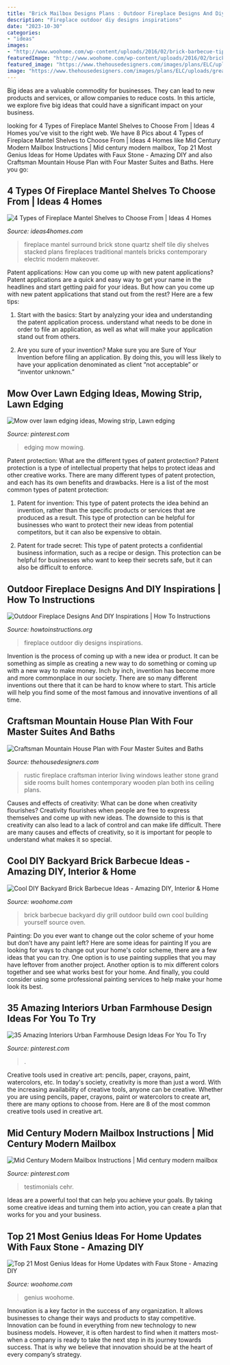 ```yaml
---
title: "Brick Mailbox Designs Plans : Outdoor Fireplace Designs And Diy Inspirations"
description: "Fireplace outdoor diy designs inspirations"
date: "2023-10-30"
categories:
- "ideas"
images:
- "http://www.woohome.com/wp-content/uploads/2016/02/brick-barbecue-tips-6.jpg"
featuredImage: "http://www.woohome.com/wp-content/uploads/2016/02/brick-barbecue-tips-6.jpg"
featured_image: "https://www.thehousedesigners.com/images/plans/ELC/uploads/greatroom(3).jpg"
image: "https://www.thehousedesigners.com/images/plans/ELC/uploads/greatroom(3).jpg"
---
```



Big ideas are a valuable commodity for businesses. They can lead to new products and services, or allow companies to reduce costs. In this article, we explore five big ideas that could have a significant impact on your business.

	

		
looking for 4 Types of Fireplace Mantel Shelves to Choose From | Ideas 4 Homes you've visit to the right web. We have 8 Pics about 4 Types of Fireplace Mantel Shelves to Choose From | Ideas 4 Homes like Mid Century Modern Mailbox Instructions | Mid century modern mailbox, Top 21 Most Genius Ideas for Home Updates with Faux Stone - Amazing DIY and also Craftsman Mountain House Plan with Four Master Suites and Baths. Here you go:
		
    
## 4 Types Of Fireplace Mantel Shelves To Choose From | Ideas 4 Homes

<img loading=lazy src="http://www.ideas4homes.com/wp-content/uploads/2016/03/Brick-Fireplace-Mantel-Shelf.jpg" onerror="this.onerror=null;this.src='https://tse1.mm.bing.net/th?id=OIP.dOwewv6lBkgbztpI398bKAHaJ4&amp;pid=15.1';" alt="4 Types of Fireplace Mantel Shelves to Choose From | Ideas 4 Homes">

_Source: ideas4homes.com_

>fireplace mantel surround brick stone quartz shelf tile diy shelves stacked plans fireplaces traditional mantels bricks contemporary electric modern makeover. 

	

Patent applications: How can you come up with new patent applications?
Patent applications are a quick and easy way to get your name in the headlines and start getting paid for your ideas. But how can you come up with new patent applications that stand out from the rest? Here are a few tips: 
1. Start with the basics: Start by analyzing your idea and understanding the patent application process. understand what needs to be done in order to file an application, as well as what will make your application stand out from others. 

2. Are you sure of your invention? Make sure you are Sure of Your Invention before filing an application. By doing this, you will less likely to have your application denominated as client “not acceptable” or “inventor unknown.” 


    
## Mow Over Lawn Edging Ideas, Mowing Strip, Lawn Edging

<img loading=lazy src="https://i.pinimg.com/736x/98/b7/88/98b7886726d39aadd4c55a97c167fbcd.jpg" onerror="this.onerror=null;this.src='https://tse2.mm.bing.net/th?id=OIP.lTQNRKrDk_xzh1GhKXJqCgHaJ3&amp;pid=15.1';" alt="Mow over lawn edging ideas, Mowing strip, Lawn edging">

_Source: pinterest.com_

>edging mow mowing. 

	

Patent protection: What are the different types of patent protection?
Patent protection is a type of intellectual property that helps to protect ideas and other creative works. There are many different types of patent protection, and each has its own benefits and drawbacks. Here is a list of the most common types of patent protection:
1) Patent for invention: This type of patent protects the idea behind an invention, rather than the specific products or services that are produced as a result. This type of protection can be helpful for businesses who want to protect their new ideas from potential competitors, but it can also be expensive to obtain.

2) Patent for trade secret: This type of patent protects a confidential business information, such as a recipe or design. This protection can be helpful for businesses who want to keep their secrets safe, but it can also be difficult to enforce.

    
## Outdoor Fireplace Designs And DIY Inspirations | How To Instructions

<img loading=lazy src="http://www.howtoinstructions.org/wp-content/uploads/2014/10/Outdoor-Fireplace-Designs-And-DIY-Ideas-5-512x339.jpeg" onerror="this.onerror=null;this.src='https://tse2.mm.bing.net/th?id=OIP.cLnW3b4Ld9qzmre1K_k2mgHaE5&amp;pid=15.1';" alt="Outdoor Fireplace Designs And DIY Inspirations | How To Instructions">

_Source: howtoinstructions.org_

>fireplace outdoor diy designs inspirations. 

	

Invention is the process of coming up with a new idea or product. It can be something as simple as creating a new way to do something or coming up with a new way to make money. Inch by inch, invention has become more and more commonplace in our society. There are so many different inventions out there that it can be hard to know where to start. This article will help you find some of the most famous and innovative inventions of all time.

    
## Craftsman Mountain House Plan With Four Master Suites And Baths

<img loading=lazy src="https://www.thehousedesigners.com/images/plans/ELC/uploads/greatroom(3).jpg" onerror="this.onerror=null;this.src='https://tse3.mm.bing.net/th?id=OIP.BcG_S08_EN0QCSFUIQbRcgHaE7&amp;pid=15.1';" alt="Craftsman Mountain House Plan with Four Master Suites and Baths">

_Source: thehousedesigners.com_

>rustic fireplace craftsman interior living windows leather stone grand side rooms built homes contemporary wooden plan both ins ceiling plans. 

	

Causes and effects of creativity: What can be done when creativity flourishes?
Creativity flourishes when people are free to express themselves and come up with new ideas. The downside to this is that creativity can also lead to a lack of control and can make life difficult. There are many causes and effects of creativity, so it is important for people to understand what makes it so special.

    
## Cool DIY Backyard Brick Barbecue Ideas - Amazing DIY, Interior &amp; Home

<img loading=lazy src="http://www.woohome.com/wp-content/uploads/2016/02/brick-barbecue-tips-6.jpg" onerror="this.onerror=null;this.src='https://tse4.mm.bing.net/th?id=OIP.Aa9R4qT_G_HiWW_Pc9M2YAHaFj&amp;pid=15.1';" alt="Cool DIY Backyard Brick Barbecue Ideas - Amazing DIY, Interior &amp; Home">

_Source: woohome.com_

>brick barbecue backyard diy grill outdoor build own cool building yourself source oven. 

	

Painting: Do you ever want to change out the color scheme of your home but don’t have any paint left? Here are some ideas for painting
If you are looking for ways to change out your home's color scheme, there are a few ideas that you can try. One option is to use painting supplies that you may have leftover from another project. Another option is to mix different colors together and see what works best for your home. And finally, you could consider using some professional painting services to help make your home look its best.

    
## 35 Amazing Interiors Urban Farmhouse Design Ideas For You To Try

<img loading=lazy src="https://i.pinimg.com/736x/11/6d/e8/116de893b8fd7fc66a949fc8697790fc.jpg" onerror="this.onerror=null;this.src='https://tse4.mm.bing.net/th?id=OIP.Sq69MScEYXsXnsFDnhDW5QHaJP&amp;pid=15.1';" alt="35 Amazing Interiors Urban Farmhouse Design Ideas For You To Try">

_Source: pinterest.com_

>. 

	

Creative tools used in creative art: pencils, paper, crayons, paint, watercolors, etc.
In today's society, creativity is more than just a word. With the increasing availability of creative tools, anyone can be creative. Whether you are using pencils, paper, crayons, paint or watercolors to create art, there are many options to choose from. Here are 8 of the most common creative tools used in creative art.

    
## Mid Century Modern Mailbox Instructions | Mid Century Modern Mailbox

<img loading=lazy src="https://i.pinimg.com/736x/0a/9b/16/0a9b16a99e958005f0fe8b6faca57252.jpg" onerror="this.onerror=null;this.src='https://tse2.mm.bing.net/th?id=OIP._d2I8pHdPr3XQDtRohTmPwHaE8&amp;pid=15.1';" alt="Mid Century Modern Mailbox Instructions | Mid century modern mailbox">

_Source: pinterest.com_

>testimonials cehr. 

	

Ideas are a powerful tool that can help you achieve your goals. By taking some creative ideas and turning them into action, you can create a plan that works for you and your business.

    
## Top 21 Most Genius Ideas For Home Updates With Faux Stone - Amazing DIY

<img loading=lazy src="https://www.woohome.com/wp-content/uploads/2016/04/Faux-Stone-Makeover-woohome_20.jpg" onerror="this.onerror=null;this.src='https://tse1.mm.bing.net/th?id=OIP.xKEOSsQqWpfN66_zCcTrJAHaHa&amp;pid=15.1';" alt="Top 21 Most Genius Ideas for Home Updates with Faux Stone - Amazing DIY">

_Source: woohome.com_

>genius woohome. 

	

Innovation is a key factor in the success of any organization. It allows businesses to change their ways and products to stay competitive. Innovation can be found in everything from new technology to new business models. However, it is often hardest to find when it matters most- when a company is ready to take the next step in its journey towards success. That is why we believe that innovation should be at the heart of every company’s strategy.

